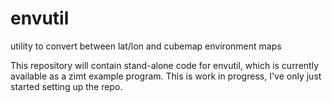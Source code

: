 # envutil

utility to convert between lat/lon and cubemap environment maps

This repository will contain stand-alone code for envutil, which is currently
available as a zimt example program. This is work in progress, I've only just
started setting up the repo.
